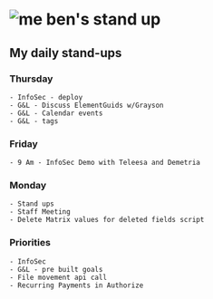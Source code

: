 # ![me](https://avatars2.githubusercontent.com/u/5232044?s=50&v=4) ben's stand up

## My daily stand-ups
      
### Thursday

    - InfoSec - deploy
    - G&L - Discuss ElementGuids w/Grayson
    - G&L - Calendar events
    - G&L - tags
    
### Friday

    - 9 Am - InfoSec Demo with Teleesa and Demetria
    
### Monday

    - Stand ups  
    - Staff Meeting
    - Delete Matrix values for deleted fields script
    
### Priorities 
   
    - InfoSec
    - G&L - pre built goals
    - File movement api call
    - Recurring Payments in Authorize
